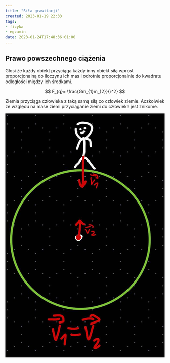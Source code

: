 ```yaml
---
title: "Siła grawitacji"
created: 2023-01-19 22:33
tags:
- fizyka
- egzamin
date: 2023-01-24T17:48:36+01:00
---
```


## Prawo powszechnego ciążenia

Głosi że każdy obiekt przyciąga każdy inny obiekt siłą wprost proporcjonalną do iloczynu ich mas i odrotnie proporcjonalnie do kwadratu odległości między ich środkami.

$$
F_{q}= \frac{Gm_{1}m_{2}}{r^2}
$$

Ziemia przyciąga człowieka z taką samą siłą co człowiek ziemie. Aczkolwiek ze względu na mase ziemi 
przyciąganie ziemi do człowieka jest znikome.

![](Pasted%20image%2020230123183738.png)